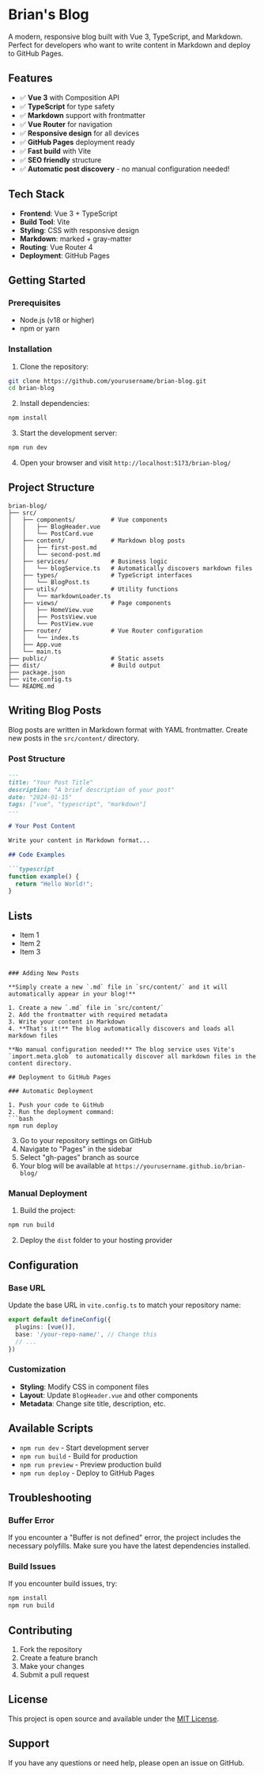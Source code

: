 # Brian's Blog

A modern, responsive blog built with Vue 3, TypeScript, and Markdown. Perfect for developers who want to write content in Markdown and deploy to GitHub Pages.

## Features

- ✅ **Vue 3** with Composition API
- ✅ **TypeScript** for type safety
- ✅ **Markdown** support with frontmatter
- ✅ **Vue Router** for navigation
- ✅ **Responsive design** for all devices
- ✅ **GitHub Pages** deployment ready
- ✅ **Fast build** with Vite
- ✅ **SEO friendly** structure
- ✅ **Automatic post discovery** - no manual configuration needed!

## Tech Stack

- **Frontend**: Vue 3 + TypeScript
- **Build Tool**: Vite
- **Styling**: CSS with responsive design
- **Markdown**: marked + gray-matter
- **Routing**: Vue Router 4
- **Deployment**: GitHub Pages

## Getting Started

### Prerequisites

- Node.js (v18 or higher)
- npm or yarn

### Installation

1. Clone the repository:
```bash
git clone https://github.com/yourusername/brian-blog.git
cd brian-blog
```

2. Install dependencies:
```bash
npm install
```

3. Start the development server:
```bash
npm run dev
```

4. Open your browser and visit `http://localhost:5173/brian-blog/`

## Project Structure

```
brian-blog/
├── src/
│   ├── components/          # Vue components
│   │   ├── BlogHeader.vue
│   │   └── PostCard.vue
│   ├── content/             # Markdown blog posts
│   │   ├── first-post.md
│   │   └── second-post.md
│   ├── services/            # Business logic
│   │   └── blogService.ts   # Automatically discovers markdown files
│   ├── types/               # TypeScript interfaces
│   │   └── BlogPost.ts
│   ├── utils/               # Utility functions
│   │   └── markdownLoader.ts
│   ├── views/               # Page components
│   │   ├── HomeView.vue
│   │   ├── PostsView.vue
│   │   └── PostView.vue
│   ├── router/              # Vue Router configuration
│   │   └── index.ts
│   ├── App.vue
│   └── main.ts
├── public/                  # Static assets
├── dist/                    # Build output
├── package.json
├── vite.config.ts
└── README.md
```

## Writing Blog Posts

Blog posts are written in Markdown format with YAML frontmatter. Create new posts in the `src/content/` directory.

### Post Structure

```markdown
---
title: "Your Post Title"
description: "A brief description of your post"
date: "2024-01-15"
tags: ["vue", "typescript", "markdown"]
---

# Your Post Content

Write your content in Markdown format...

## Code Examples

```typescript
function example() {
  return "Hello World!";
}
```

## Lists

- Item 1
- Item 2
- Item 3
```

### Adding New Posts

**Simply create a new `.md` file in `src/content/` and it will automatically appear in your blog!**

1. Create a new `.md` file in `src/content/`
2. Add the frontmatter with required metadata
3. Write your content in Markdown
4. **That's it!** The blog automatically discovers and loads all markdown files

**No manual configuration needed!** The blog service uses Vite's `import.meta.glob` to automatically discover all markdown files in the content directory.

## Deployment to GitHub Pages

### Automatic Deployment

1. Push your code to GitHub
2. Run the deployment command:
```bash
npm run deploy
```

3. Go to your repository settings on GitHub
4. Navigate to "Pages" in the sidebar
5. Select "gh-pages" branch as source
6. Your blog will be available at `https://yourusername.github.io/brian-blog/`

### Manual Deployment

1. Build the project:
```bash
npm run build
```

2. Deploy the `dist` folder to your hosting provider

## Configuration

### Base URL

Update the base URL in `vite.config.ts` to match your repository name:

```typescript
export default defineConfig({
  plugins: [vue()],
  base: '/your-repo-name/', // Change this
  // ...
})
```

### Customization

- **Styling**: Modify CSS in component files
- **Layout**: Update `BlogHeader.vue` and other components
- **Metadata**: Change site title, description, etc.

## Available Scripts

- `npm run dev` - Start development server
- `npm run build` - Build for production
- `npm run preview` - Preview production build
- `npm run deploy` - Deploy to GitHub Pages

## Troubleshooting

### Buffer Error
If you encounter a "Buffer is not defined" error, the project includes the necessary polyfills. Make sure you have the latest dependencies installed.

### Build Issues
If you encounter build issues, try:
```bash
npm install
npm run build
```

## Contributing

1. Fork the repository
2. Create a feature branch
3. Make your changes
4. Submit a pull request

## License

This project is open source and available under the [MIT License](LICENSE).

## Support

If you have any questions or need help, please open an issue on GitHub.
